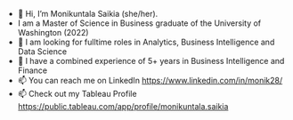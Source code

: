 - 👋 Hi, I’m Monikuntala Saikia (she/her).
-    I am a Master of Science in Business graduate of the University of Washington (2022)
- 🌱 I am looking for fulltime roles in Analytics, Business Intelligence and Data Science
- 🌱 I have a combined experience of 5+ years in Business Intelligence and Finance
- 📫 You can reach me on LinkedIn https://www.linkedin.com/in/monik28/ 
- 📫 Check out my Tableau Profile https://public.tableau.com/app/profile/monikuntala.saikia

<!---
moniksaikia/moniksaikia is a ✨ special ✨ repository because its `README.md` (this file) appears on your GitHub profile.
You can click the Preview link to take a look at your changes.
--->
